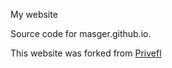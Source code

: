 
My website   

Source code for masger.github.io.

This website was forked from [Privefl](https://privefl.github.io/)
